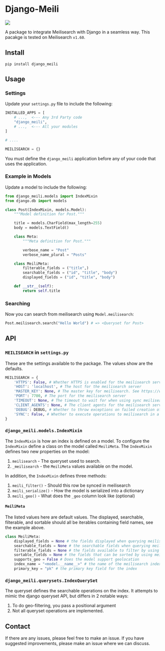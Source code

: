 # Django-Meili

![](./docs/Meilisearch_-_Django.jpg)

A package to integrate Meilisearch with Django in a seamless way. This pacakge is tested on Meilisearch `v1.60`.

## Install
```
pip install django_meili
```

## Usage
### Settings
Update your `settings.py` file to include the following:
```python
INSTALLED_APPS = [
    # ...,  <--- Any 3rd Party code
    "django_meili",
    # ...,  <--- All your modules
]

# ....

MEILISEARCH = {}
```
You must define the `django_meili` application before any of your code that
uses the application.

### Example in Models
Update a model to include the following:
```python
from django_meili.models import IndexMixin
from django.db import models

class Post(IndexMixin, models.Model):
    """Model definition for Post."""

    title = models.CharField(max_length=255)
    body = models.TextField()

    class Meta:
        """Meta definition for Post."""

        verbose_name = "Post"
        verbose_name_plural = "Posts"

    class MeiliMeta:
        filterable_fields = ("title",)
        searchable_fields = ("id", "title", "body")
        displayed_fields = ("id", "title", "body")

    def __str__(self):
        return self.title
```

### Searching
Now you can search from meilisearch using `Model.meilisearch`:
```python
Post.meilisearch.search("Hello World") # => <Queryset for Post>
```

## API
### `MEILISEARCH` in `settings.py`
These are the settings available to the package. The values
show are the defaults.
```python
MEILISEARCH = {
    'HTTPS': False, # Whether HTTPS is enabled for the meilisearch server
    'HOST': 'localhost', # The host for the meilisearch server
    'MASTER_KEY': None, # The master key for meilisearch. See https://www.meilisearch.com/docs/learn/security/basic_security for more detail
    'PORT': 7700, # The port for the meilisearch server
    'TIMEOUT': None, # The timeout to wait for when using sync meilisearch server
    'CLIENT_AGENTS': None, # The client agents for the meilisearch server
    'DEBUG': DEBUG, # Whether to throw exceptions on failed creation of documents
    'SYNC': False, # Whether to execute operations to meilisearch in a synchronous manner (waiting for each rather than letting the task queue operate)
}
```

### `django_meili.models.IndexMixin`

The `IndexMixin` is how an index is defined on a model.
To configure the `IndexMixin` define a class on the model called `MeiliMeta`.
The `IndexMixin` defines two new properties on the model:
1. `meilisearch` - The queryset used to search.
2. `_meilisearch` - the `MeiliMeta` values available on the model.

In addition, the `IndexMixin` defines three methods:
1. `meili_filter()` - Should this row be synced in meilisearch
2. `meili_serialize()` - How the model is serialized into a dictionary
3. `meili_geo()` - What does the `_geo` column look like (optional)

#### `MeiliMeta`
The listed values here are default values. The displayed, searchable, filterable, and sortable should all be iterables containing field names, see the example above.

```python
class MeiliMeta:
    displayed_fields = None # the fields displayed when querying meilisearch
    searchable_fields = None # the searchable fields when querying meilisearch
    filterable_fields = None # the fields available to filter by using meilisearch
    sortable_fields = None # the fields that can be sorted by using meilisearch
    supports_geo = False # Does the model support geolocation
    index_name = "<model.__name__>" # the name of the meilisearch index
    primary_key = "pk" # the primary key field for the index
```

### `django_meili.querysets.IndexQuerySet`
The queryset defines the searchable operations on the index.
It attempts to mimic the django queryset API, but differs in 2 notable ways:
1. To do geo-filtering, you pass a positional argument
2. Not all queryset operations are implemented.

## Contact
If there are any issues, please feel free to make an issue.
If you have suggested improvements, please make an issue where we can discuss.
